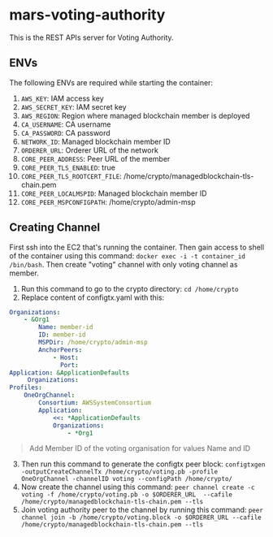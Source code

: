 # mars-voting-authority

This is the REST APIs server for Voting Authority.

## ENVs

The following ENVs are required while starting the container:

1. `AWS_KEY`: IAM access key
2. `AWS_SECRET_KEY`: IAM secret key
3. `AWS_REGION`: Region where managed blockchain member is deployed
4. `CA_USERNAME`: CA username
5. `CA_PASSWORD`: CA password
6. `NETWORK_ID`: Managed blockchain member ID
7. `ORDERER_URL`: Orderer URL of the network
8. `CORE_PEER_ADDRESS`: Peer URL of the member
9. `CORE_PEER_TLS_ENABLED`: true
10. `CORE_PEER_TLS_ROOTCERT_FILE`: /home/crypto/managedblockchain-tls-chain.pem
11. `CORE_PEER_LOCALMSPID`: Managed blockchain member ID
12. `CORE_PEER_MSPCONFIGPATH`: /home/crypto/admin-msp

## Creating Channel

First ssh into the EC2 that's running the container. Then gain access to shell of the container using this command: `docker exec -i -t container_id /bin/bash`. Then create "voting" channel with only voting channel as member.


1. Run this command to go to the crypto directory: `cd /home/crypto`
2. Replace content of configtx.yaml with this:

```yaml
Organizations:
    - &Org1
        Name: member-id
        ID: member-id
        MSPDir: /home/crypto/admin-msp
        AnchorPeers:
            - Host:
              Port:
Application: &ApplicationDefaults
     Organizations:
Profiles:
    OneOrgChannel:
        Consortium: AWSSystemConsortium
        Application:
            <<: *ApplicationDefaults
            Organizations:
                - *Org1
```

> Add Member ID of the voting organisation for values Name and ID

3. Then run this command to generate the configtx peer block: `configtxgen -outputCreateChannelTx /home/crypto/voting.pb -profile OneOrgChannel -channelID voting --configPath /home/crypto/`
4. Now create the channel using this command: `peer channel create -c voting -f /home/crypto/voting.pb -o $ORDERER_URL  --cafile /home/crypto/managedblockchain-tls-chain.pem --tls`
5. Join voting authority peer to the channel by running this command: `peer channel join -b /home/crypto/voting.block -o $ORDERER_URL --cafile /home/crypto/managedblockchain-tls-chain.pem --tls`
